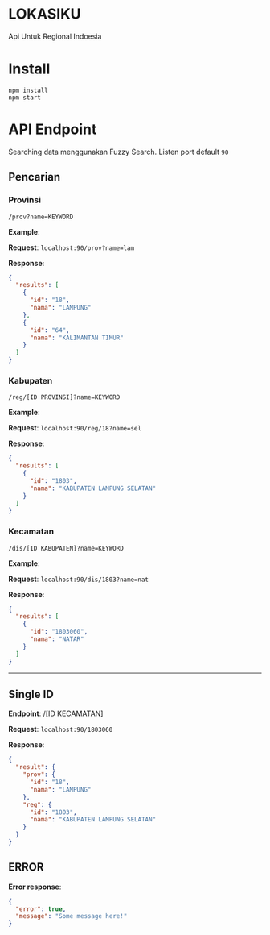 # LOKASIKU

Api Untuk Regional Indoesia

# Install

```shell
npm install
npm start
```

# API Endpoint

Searching data menggunakan Fuzzy Search. Listen port default `90`

## Pencarian

### Provinsi

```
/prov?name=KEYWORD
```

**Example**:

**Request**: `localhost:90/prov?name=lam`

**Response**:

```json
{
  "results": [
    {
      "id": "18",
      "nama": "LAMPUNG"
    },
    {
      "id": "64",
      "nama": "KALIMANTAN TIMUR"
    }
  ]
}
```

### Kabupaten

```
/reg/[ID PROVINSI]?name=KEYWORD
```

**Example**:

**Request**: `localhost:90/reg/18?name=sel`

**Response**:

```json
{
  "results": [
    {
      "id": "1803",
      "nama": "KABUPATEN LAMPUNG SELATAN"
    }
  ]
}
```

### Kecamatan

```
/dis/[ID KABUPATEN]?name=KEYWORD
```

**Example**:

**Request**: `localhost:90/dis/1803?name=nat`

**Response**:

```json
{
  "results": [
    {
      "id": "1803060",
      "nama": "NATAR"
    }
  ]
}
```

---

## Single ID

**Endpoint**: /[ID KECAMATAN]

**Request**: `localhost:90/1803060`

**Response**:

```json
{
  "result": {
    "prov": {
      "id": "18",
      "nama": "LAMPUNG"
    },
    "reg": {
      "id": "1803",
      "nama": "KABUPATEN LAMPUNG SELATAN"
    }
  }
}
```

## ERROR

**Error response**:

```json
{
  "error": true,
  "message": "Some message here!"
}
```
